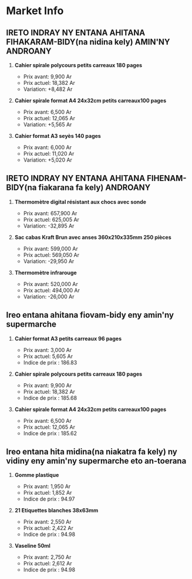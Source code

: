 # Market Info

## IRETO INDRAY NY ENTANA AHITANA FIHAKARAM-BIDY(na nidina kely) AMIN'NY ANDROANY

1. **Cahier spirale polycours petits carreaux 180 pages**
   - Prix avant: 9,900 Ar
   - Prix actuel: 18,382 Ar
   - Variation: +8,482 Ar

2. **Cahier spirale format A4 24x32cm petits carreaux100 pages**
   - Prix avant: 6,500 Ar
   - Prix actuel: 12,065 Ar
   - Variation: +5,565 Ar

3. **Cahier format A3 seyès 140 pages**
   - Prix avant: 6,000 Ar
   - Prix actuel: 11,020 Ar
   - Variation: +5,020 Ar

## IRETO INDRAY NY ENTANA AHITANA FIHENAM-BIDY(na fiakarana fa kely) ANDROANY

1. **Thermomètre digital résistant aux chocs avec sonde**
   - Prix avant: 657,900 Ar
   - Prix actuel: 625,005 Ar
   - Variation: -32,895 Ar

2. **Sac cabas Kraft Brun avec anses 360x210x335mm 250 pièces**
   - Prix avant: 599,000 Ar
   - Prix actuel: 569,050 Ar
   - Variation: -29,950 Ar

3. **Thermomètre infrarouge**
   - Prix avant: 520,000 Ar
   - Prix actuel: 494,000 Ar
   - Variation: -26,000 Ar

## Ireo entana ahitana fiovam-bidy eny amin'ny supermarche

1. **Cahier format A3 petits carreaux 96 pages**
   - Prix avant: 3,000 Ar
   - Prix actuel: 5,605 Ar
   - Indice de prix : 186.83

2. **Cahier spirale polycours petits carreaux 180 pages**
   - Prix avant: 9,900 Ar
   - Prix actuel: 18,382 Ar
   - Indice de prix : 185.68

3. **Cahier spirale format A4 24x32cm petits carreaux100 pages**
   - Prix avant: 6,500 Ar
   - Prix actuel: 12,065 Ar
   - Indice de prix : 185.62

## Ireo entana hita midina(na niakatra fa kely) ny vidiny eny amin'ny supermarche eto an-toerana

1. **Gomme plastique**
   - Prix avant: 1,950 Ar
   - Prix actuel: 1,852 Ar
   - Indice de prix : 94.97

2. **21 Etiquettes blanches 38x63mm**
   - Prix avant: 2,550 Ar
   - Prix actuel: 2,422 Ar
   - Indice de prix : 94.98

3. **Vaseline 50ml**
   - Prix avant: 2,750 Ar
   - Prix actuel: 2,612 Ar
   - Indice de prix : 94.98

